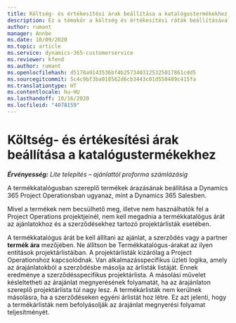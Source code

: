 ```yaml
---
title: Költség- és értékesítési árak beállítása a katalógustermékekhez
description: Ez a témakör a költség és értékesítési ráták beállításával kapcsolatban tartalmaz tájékoztatást a termékkatalógus cikkeire vonatkozóan.
author: rumant
manager: Annbe
ms.date: 10/09/2020
ms.topic: article
ms.service: dynamics-365-customerservice
ms.reviewer: kfend
ms.author: rumant
ms.openlocfilehash: d5178a9143536bf4b2573403125325017861cdd5
ms.sourcegitcommit: 5c4c9bf3ba018562d6cb3443c01d550489c415fa
ms.translationtype: HT
ms.contentlocale: hu-HU
ms.lasthandoff: 10/16/2020
ms.locfileid: "4078159"
---
```

# <a name="set-up-cost-and-sales-rates-for-catalog-products"></a>Költség- és értékesítési árak beállítása a katalógustermékekhez

_**Érvényesség:** Lite telepítés – ajánlattól proforma számlázásig_


A termékkatalógusban szereplő termékek árazásának beállítása a Dynamics 365 Project Operationsban ugyanaz, mint a Dynamics 365 Salesben.

Mivel a termékek nem becsülhető meg, illetve nem használhatók fel a Project Operations projektjeinél, nem kell megadnia a termékkatalógus árát az ajánlatokhoz és a szerződésekhez tartozó projektárlisták esetében.

A termékkatalógus árát be kell állítani az ajánlat, a szerződés vagy a partner **termék ára** mezőjében. Ne állítson be Termékkatalógus-árakat az ilyen entitások projektárlistáiban. A projektárlisták kizárólag a Project Operationshoz kapcsolódnak. Van alkalmazásspecifikus üzleti logika, amely az árajánlatokból a szerződésbe másolja az árlisták listáját. Ennek eredménye a szerződésspecifikus projektárlista. A másolási művelet késleltetheti az árajánlat megnyerésének folyamatát, ha az árajánlaton szereplő projektárlista túl nagy lesz. A termékárlisták nem kerülnek másolásra, ha a szerződéseken egyéni árlistát hoz létre. Ez azt jelenti, hogy a termékárlisták nem befolyásolják az árajánlat megnyerési folyamat teljesítményét.
